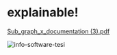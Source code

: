 # explainable!
[Sub_graph_x_documentation (3).pdf](https://github.com/SocialThingsIT/explainable/files/10956380/Sub_graph_x_documentation.3.pdf)


![info-software-tesi](https://user-images.githubusercontent.com/126795492/223439290-3da27db2-5a26-44b1-9c03-b6f81d788a0f.gif)
